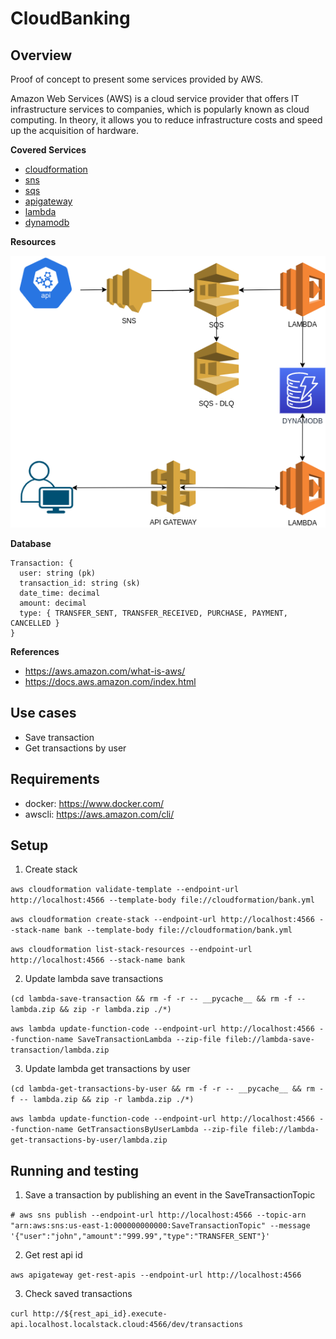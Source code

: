 # CloudBanking

## Overview
Proof of concept to present some services provided by AWS.

Amazon Web Services (AWS) is a cloud service provider that offers IT infrastructure services to companies, which is popularly known as cloud computing. 
In theory, it allows you to reduce infrastructure costs and speed up the acquisition of hardware.

**Covered Services**

- [cloudformation](https://docs.aws.amazon.com/AWSCloudFormation/latest/UserGuide/Welcome.html)
- [sns](https://docs.aws.amazon.com/sns/latest/dg/welcome.html)
- [sqs](https://docs.aws.amazon.com/AWSSimpleQueueService/latest/SQSDeveloperGuide/welcome.html)
- [apigateway](https://docs.aws.amazon.com/apigateway/latest/developerguide/welcome.html)
- [lambda](https://docs.aws.amazon.com/lambda/latest/dg/welcome.html)
- [dynamodb](https://docs.aws.amazon.com/amazondynamodb/latest/developerguide/Introduction.html)


**Resources**

![alt text](assets/images/components.png)

**Database**
```
Transaction: {
  user: string (pk)
  transaction_id: string (sk)
  date_time: decimal
  amount: decimal
  type: { TRANSFER_SENT, TRANSFER_RECEIVED, PURCHASE, PAYMENT, CANCELLED }
}
```

**References**

- https://aws.amazon.com/what-is-aws/
- https://docs.aws.amazon.com/index.html


## Use cases
- Save transaction
- Get transactions by user


## Requirements
- docker: https://www.docker.com/
- awscli: https://aws.amazon.com/cli/

## Setup

1. Create stack

`aws cloudformation validate-template --endpoint-url http://localhost:4566 --template-body file://cloudformation/bank.yml`

`aws cloudformation create-stack --endpoint-url http://localhost:4566 --stack-name bank --template-body file://cloudformation/bank.yml`

`aws cloudformation list-stack-resources --endpoint-url http://localhost:4566 --stack-name bank`

2. Update lambda save transactions

`(cd lambda-save-transaction && rm -f -r -- __pycache__ && rm -f -- lambda.zip && zip -r lambda.zip ./*)`

`aws lambda update-function-code --endpoint-url http://localhost:4566 --function-name SaveTransactionLambda --zip-file fileb://lambda-save-transaction/lambda.zip`


3. Update lambda get transactions by user

`(cd lambda-get-transactions-by-user && rm -f -r -- __pycache__ && rm -f -- lambda.zip && zip -r lambda.zip ./*)`

`aws lambda update-function-code --endpoint-url http://localhost:4566 --function-name GetTransactionsByUserLambda --zip-file fileb://lambda-get-transactions-by-user/lambda.zip`


## Running and testing

1. Save a transaction by publishing an event in the SaveTransactionTopic

`# aws sns publish --endpoint-url http://localhost:4566 --topic-arn "arn:aws:sns:us-east-1:000000000000:SaveTransactionTopic" --message '{"user":"john","amount":"999.99","type":"TRANSFER_SENT"}'`

2. Get rest api id

`aws apigateway get-rest-apis --endpoint-url http://localhost:4566`

3. Check saved transactions

`curl http://${rest_api_id}.execute-api.localhost.localstack.cloud:4566/dev/transactions`